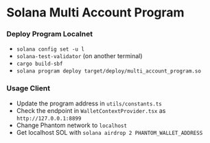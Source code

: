# Solana Multi Account Program

### Deploy Program Localnet

- `solana config set -u l`
- `solana-test-validator` (on another terminal)
- `cargo build-sbf`
- `solana program deploy target/deploy/multi_account_program.so`

### Usage Client

- Update the program address in `utils/constants.ts`
- Check the endpoint in `WalletContextProvider.tsx` as `http://127.0.0.1:8899`
- Change Phantom network to `localhost`
- Get localhost SOL with `solana airdrop 2 PHANTOM_WALLET_ADDRESS`
